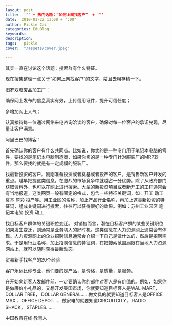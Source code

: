 ```yaml
---
layout: post  
title:  '"' + 热门话题：“如何上网找客户”  + '"'
date:  2010-01-22 11:08 + ":00" 
author: Pickle Cai  
categories: EduBlog  
keywords: 
description:   
tags:	pickle   
cover:  "/assets/cover.jpeg"  

---  
```

    
其实一直在讨论这个话题：搜索群有什么特征。



现在搜集整理一点关于“如何上网找客户”的文字，姑且去粗存精一下。



 



汨罗双塘废品加工厂：







确保网上发布的信息真实有效，上传信用证件，提升可信任度；



多增加网上人气；



认真接待每一位通过网络来电咨询洽谈的客户，确保对每一位客户的承诺兑现，尽量让客户满意。

阿里巴巴的博客： 







首先确认你的客户有什么共同点。比如说，你卖的是一种专门用于笔记本电脑的零件，要找的是笔记本电脑制造商，如果你卖的是一种专门针对服装厂的MRP软件，那么要找的就是有一定规模的服装厂。



找最新投资的客户。刚刚准备投资或者奠基或者投产的客户，是销售新客户开发的重点。越早把握这类信息，在激烈的市场竞争中就越占一分优势。除了从政府部门获取资料外，也可以在网上进行搜索。大型的新投资项目或者新开工的工程通常会有当地报道，这类网页一般有固定的格式，包含一些特征关键词，如：开工 动工 奠基 剪彩 投产等。用工业区的名称，加上产品行业名称，再加上这类新投资的特征词，组成关键词进行搜索，往往可以获得很好的效果。例如：苏州工业园区 笔记本电脑 投资 动工



找目标客户群体的关键职位变迁。 对销售而言，潜在目标客户群的某些关键职位如果发生变迁，则通常是业务切入的好时机。这类信息在人力资源网上通常会有体现。人力资源网上的企业招聘信息通常会介绍一下自己是做什么的，然后是招聘需求。于是用行业名称，加上招聘信息的特征词，在把搜索范围局限在当地人力资源网站上，就可以随时获得最新动态。

贸易新手找客户的20个经验







客户永远比你专业，他们要的是产品，是价格，是质量，是服务。



在开始向新客人发邮件前，一定要确认你的邮件对客人是有价值的。例如，如果你是做廉价小礼品的，又想开发美国市场，你就要知道目标客人是WAL-MART， DOLLAR TREE， DOLLAR GENERAL……做文具的就要知道目标客人是OFFICE MAX 、OFFICE DEPOT…… 做家电的就要知道CIRCUITCITY， RADIO SHACK， STAPLES……

		    
 中国教育在线·教育人

